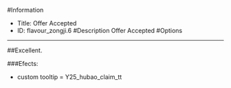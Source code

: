 #Information
 - Title: Offer Accepted
 - ID: flavour_zongji.6
#Description
Offer Accepted
#Options

___
##Excellent.

###Efects:<ul><li>custom tooltip = Y25_hubao_claim_tt</li></ul>
